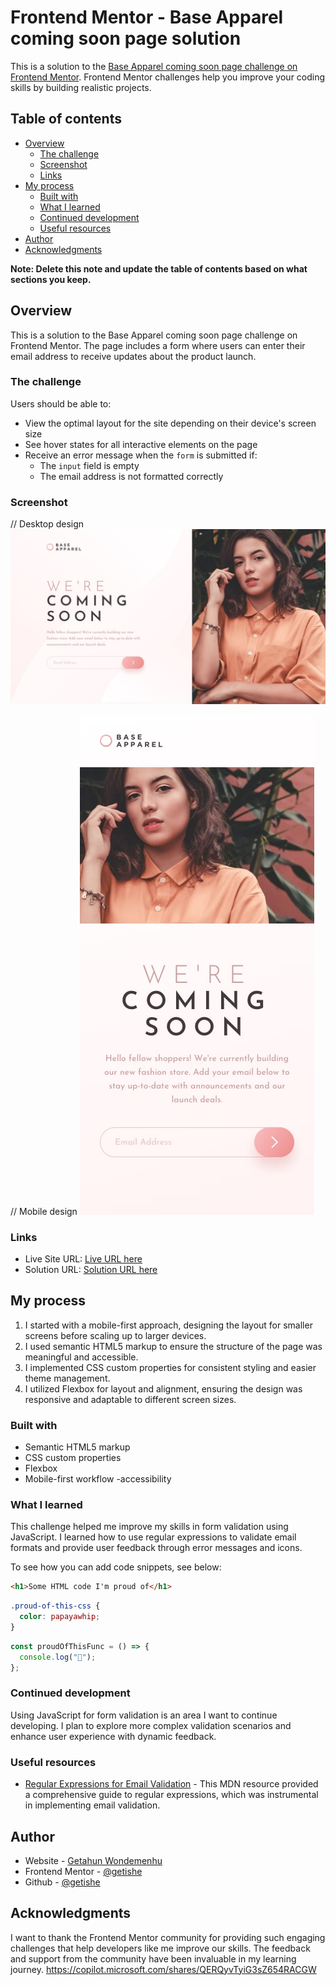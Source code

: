 # Frontend Mentor - Base Apparel coming soon page solution

This is a solution to the [Base Apparel coming soon page challenge on Frontend Mentor](https://www.frontendmentor.io/challenges/base-apparel-coming-soon-page-5d46b47f8db8a7063f9331a0). Frontend Mentor challenges help you improve your coding skills by building realistic projects.

## Table of contents

- [Overview](#overview)
  - [The challenge](#the-challenge)
  - [Screenshot](#screenshot)
  - [Links](#links)
- [My process](#my-process)
  - [Built with](#built-with)
  - [What I learned](#what-i-learned)
  - [Continued development](#continued-development)
  - [Useful resources](#useful-resources)
- [Author](#author)
- [Acknowledgments](#acknowledgments)

**Note: Delete this note and update the table of contents based on what sections you keep.**

## Overview

This is a solution to the Base Apparel coming soon page challenge on Frontend Mentor. The page includes a form where users can enter their email address to receive updates about the product launch.

### The challenge

Users should be able to:

- View the optimal layout for the site depending on their device's screen size
- See hover states for all interactive elements on the page
- Receive an error message when the `form` is submitted if:
  - The `input` field is empty
  - The email address is not formatted correctly

### Screenshot

// Desktop design
![](./design/desktop-design.jpg)

// Mobile design
![](./design/mobile-design.jpg)

### Links

- Live Site URL: [Live URL here](https://get-code-gif.github.io/base-apparel-coming-soon-master/)
- Solution URL: [Solution URL here](https://github.com/get-code-gif/base-apparel-coming-soon-master.git)

## My process

1. I started with a mobile-first approach, designing the layout for smaller screens before scaling up to larger devices.
2. I used semantic HTML5 markup to ensure the structure of the page was meaningful and accessible.
3. I implemented CSS custom properties for consistent styling and easier theme management.
4. I utilized Flexbox for layout and alignment, ensuring the design was responsive and adaptable to different screen sizes.

### Built with

- Semantic HTML5 markup
- CSS custom properties
- Flexbox
- Mobile-first workflow
  -accessibility

### What I learned

This challenge helped me improve my skills in form validation using JavaScript. I learned how to use regular expressions to validate email formats and provide user feedback through error messages and icons.

To see how you can add code snippets, see below:

```html
<h1>Some HTML code I'm proud of</h1>
```

```css
.proud-of-this-css {
  color: papayawhip;
}
```

```js
const proudOfThisFunc = () => {
  console.log("🎉");
};
```

### Continued development

Using JavaScript for form validation is an area I want to continue developing. I plan to explore more complex validation scenarios and enhance user experience with dynamic feedback.

### Useful resources

- [Regular Expressions for Email Validation](https://developer.mozilla.org/en-US/docs/Web/JavaScript/Guide/Regular_Expressions/Cheatsheet) - This MDN resource provided a comprehensive guide to regular expressions, which was instrumental in implementing email validation.

## Author

- Website - [Getahun Wondemenhu](https://getishe.github.io/social-links-profile-main)
- Frontend Mentor - [@getishe](https://www.frontendmentor.io/profile/getishe)
- Github - [@getishe](https://github.com/getishe)

## Acknowledgments

I want to thank the Frontend Mentor community for providing such engaging challenges that help developers like me improve our skills. The feedback and support from the community have been invaluable in my learning journey.
https://copilot.microsoft.com/shares/QERQyvTyiG3sZ654RACGW
